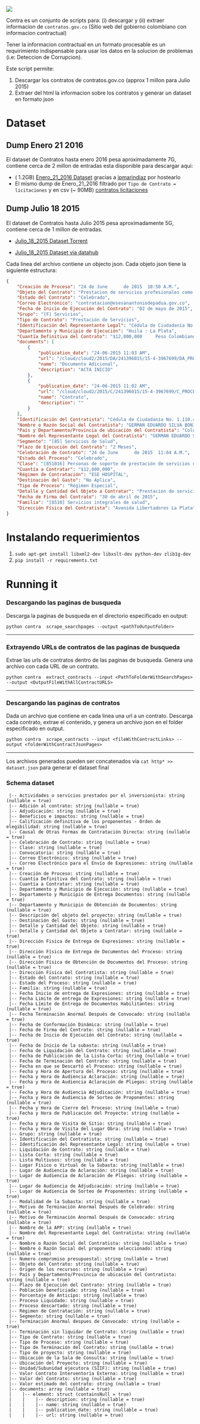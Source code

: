 ![](https://github.com/dav009/contra/blob/master/logo.gif?raw=true)

Contra es un conjunto de scripts para:  (i) descargar y (ii) extraer informacion de `contratos.gov.co` (Sitio web del
gobierno colombiano con informacion contractual)

Tener la informacion contractual en un formato procesable es un requirimiento indispensable para usar los datos en la
solucion de problemas (i.e: Deteccion de Corrupcion).

Este script permite:

1. Descargar los contratos de contratos.gov.co (approx 1 millon para Julio 2015)
2. Extraer del html la informacion sobre los contratos y generar un dataset en formato json

# Dataset

## Dump Enero 21 2016

El dataset de Contratos hasta enero 2016 pesa aproximadamente 7G, contiene cerca de 2 millon de entradas esta disponible
para descargar aqui:

- (
  1.2GB) [Enero_21_2016 Dataset](http://s3.amazonaws.com/rm-open-data/contra/contract-data-january-21-2016-cleaned.tar.gz)
  gracias a [jpmarindiaz](https://github.com/jpmarindiaz) por hostearlo
- El mismo dump de Enero_21_2016 filtrado por `Tipo de Contrato = licitaciones` y en csv (~
  90MB) [contratos licitaciones](http://rm-open-data.s3.amazonaws.com/contra/contratos-licitaciones.csv)

## Dump Julio 18 2015

El dataset de Contratos hasta Julio 2015 pesa aproximadamente 5G, contiene cerca de 1 millon de entradas.

- [Julio_18_2015 Dataset Torrent](https://github.com/dav009/contra/blob/master/datos_json_contratos_gov_co.torrent?raw=true)

- [Julio_18_2015 Dataset via datahub](http://datahub.io/dataset/dataset-datos-contratacion-estatal-colombia)

Cada linea del archivo contiene un objecto json. Cada objeto json tiene la siguiente estructura:

```json
{
    "Creación de Proceso": "24 de June      de 2015  10:50 A.M.",
    "Objeto del Contrato": "Prestacion de servicios profesionales como como medico general, en las condiciones, areas y servicios requeridos",
    "Estado del Contrato": "Celebrado",
    "Correo Electrónico": "contratacion@esesanantoniodepadua.gov.co",
    "Fecha de Inicio de Ejecución del Contrato": "02 de mayo de 2015",
    "Grupo": "[F] Servicios",
    "Tipo de Contrato": "Prestación de Servicios",
    "Identificación del Representante Legal": "Cédula de Ciudadanía No. 1.110.479.226 Ibagué",
    "Departamento y Municipio de Ejecución": "Huila : La Plata",
    "Cuantía Definitiva del Contrato": "$12,000,000     Peso Colombiano",
    "documents": [
        {
            "publication_date": "24-06-2015 11:03 AM",
            "url": "/cloud/cloud2/2015/DA/241396015/15-4-3967699/DA_PROCESO_15-4-3967699_241396015_15194469.pdf",
            "name": "Documento Adicional",
            "description": "ACTA INICIO"
        },
        {
            "publication_date": "24-06-2015 11:02 AM",
            "url": "/cloud/cloud2/2015/C/241396015/15-4-3967699/C_PROCESO_15-4-3967699_241396015_15194424.pdf",
            "name": "Contrato",
            "description": ""
        }
    ],
    "Identificación del Contratista": "Cédula de Ciudadanía No. 1.110.479.226 Ibagué",
    "Nombre o Razón Social del Contratista": "GERMAN EDUARDO SILVA BONILLA",
    "País y Departamento/Provincia de ubicación del Contratista": "Colombia : Huila",
    "Nombre del Representante Legal del Contratista": "GERMAN EDUARDO SILVA BONILLA",
    "Segmento": "[85] Servicios de Salud",
    "Plazo de Ejecución del Contrato": "2 Meses",
    "Celebración de Contrato": "24 de June      de 2015  11:04 A.M.",
    "Estado del Proceso": "Celebrado",
    "Clase": "[851016] Personas de soporte de prestación de servicios de salud",
    "Cuantía a Contratar": "$12,000,000",
    "Régimen de Contratación": "ESE HOSPITAL",
    "Destinación del Gasto": "No Aplica",
    "Tipo de Proceso": "Régimen Especial",
    "Detalle y Cantidad del Objeto a Contratar": "Prestacion de servicios profesionales como como medico general, en las condiciones, areas y servicios requeridos",
    "Fecha de Firma del Contrato": "30 de abril de 2015",
    "Familia": "[8510] Servicios integrales de salud",
    "Dirección Física del Contratista": "Avenida Libertadores La Plata"
}
```

# Instalando requerimientos

1. `sudo apt-get install libxml2-dev libxslt-dev python-dev zlib1g-dev`
2. `pip install -r requirements.txt`

# Running it

### Descargando las paginas de busqueda

Descarga la paginas de busqueda en el directorio especificado en output:

`python contra  scrape_searchpages --output <pathToOutputFolder>`

--------------

### Extrayendo URLs de contratos de las paginas de busqueda

Extrae las urls de contratos dentro de las paginas de busqueda. Genera una archivo con cada URL de un contrato.

`python contra  extract_contracts --input <PathToFolderWithSearchPages> --output <OutputFileWithAllContractURLS>`

--------------

### Descargando las paginas de contratos

Dada un archivo que contiene en cada linea una url a un contrato. Descarga cada contrato, extrae el contenido, y genera
un archivo json en el folder especificado en output.

`python contra  scrape_contracts --input <fileWithContractLinks> --output <folderWithContractJsonPages>`

--------------

Los archivos generados pueden ser concatenados via `cat http* >> dataset.json` para generar el dataset final

### Schema dataset

```
 |-- Actividades o servicios prestados por el inversionista: string (nullable = true)
 |-- Adición al contrato: string (nullable = true)
 |-- Adjudicación: string (nullable = true)
 |-- Beneficios e impactos: string (nullable = true)
 |-- Calificación definitiva de los proponentes - Orden de elegibilidad: string (nullable = true)
 |-- Causal de Otras Formas de Contratación Directa: string (nullable = true)
 |-- Celebración de Contrato: string (nullable = true)
 |-- Clase: string (nullable = true)
 |-- Convocatoria: string (nullable = true)
 |-- Correo Electrónico: string (nullable = true)
 |-- Correo Electrónico para el Envío de Expresiones: string (nullable = true)
 |-- Creación de Proceso: string (nullable = true)
 |-- Cuantía Definitiva del Contrato: string (nullable = true)
 |-- Cuantía a Contratar: string (nullable = true)
 |-- Departamento y Municipio de Ejecución: string (nullable = true)
 |-- Departamento y Municipio de Entrega Documentos: string (nullable = true)
 |-- Departamento y Municipio de Obtención de Documentos: string (nullable = true)
 |-- Descripción del objeto del proyecto: string (nullable = true)
 |-- Destinación del Gasto: string (nullable = true)
 |-- Detalle y Cantidad del Objeto: string (nullable = true)
 |-- Detalle y Cantidad del Objeto a Contratar: string (nullable = true)
 |-- Dirección Fisica de Entrega de Expresiones: string (nullable = true)
 |-- Dirección Física de Entrega de Documentos del Proceso: string (nullable = true)
 |-- Dirección Física de Obtención de Documentos del Proceso: string (nullable = true)
 |-- Dirección Física del Contratista: string (nullable = true)
 |-- Estado del Contrato: string (nullable = true)
 |-- Estado del Proceso: string (nullable = true)
 |-- Familia: string (nullable = true)
 |-- Fecha Inicio de entrega de Expresiones: string (nullable = true)
 |-- Fecha Limite de entrega de Expresiones: string (nullable = true)
 |-- Fecha Límite de Entrega de Documentos Habilitantes: string (nullable = true)
 |-- Fecha Terminación Anormal Después de Convocado: string (nullable = true)
 |-- Fecha de Conformación Dinámica: string (nullable = true)
 |-- Fecha de Firma del Contrato: string (nullable = true)
 |-- Fecha de Inicio de Ejecución del Contrato: string (nullable = true)
 |-- Fecha de Inicio de la subasta: string (nullable = true)
 |-- Fecha de Liquidación del Contrato: string (nullable = true)
 |-- Fecha de Publicación de la Lista Corta: string (nullable = true)
 |-- Fecha de Terminación del Contrato: string (nullable = true)
 |-- Fecha en que se Descartó el Proceso: string (nullable = true)
 |-- Fecha y Hora de Apertura del Proceso: string (nullable = true)
 |-- Fecha y Hora de Audiencia Aclaración: string (nullable = true)
 |-- Fecha y Hora de Audiencia Aclaración de Pliegos: string (nullable = true)
 |-- Fecha y Hora de Audiencia Adjudicación: string (nullable = true)
 |-- Fecha y Hora de Audiencia de Sorteo de Proponentes: string (nullable = true)
 |-- Fecha y Hora de Cierre del Proceso: string (nullable = true)
 |-- Fecha y Hora de Publicación del Proyecto: string (nullable = true)
 |-- Fecha y Hora de Visita de Sitio: string (nullable = true)
 |-- Fecha y Hora de Visita del Lugar Obra: string (nullable = true)
 |-- Grupo: string (nullable = true)
 |-- Identificación del Contratista: string (nullable = true)
 |-- Identificación del Representante Legal: string (nullable = true)
 |-- Liquidación de Contrato: string (nullable = true)
 |-- Lista Corta: string (nullable = true)
 |-- Lista Multiusos: string (nullable = true)
 |-- Lugar Físico o Virtual de la Subasta: string (nullable = true)
 |-- Lugar de Audiencia de Aclaración: string (nullable = true)
 |-- Lugar de Audiencia de Aclaración de Pliegos: string (nullable = true)
 |-- Lugar de Audiencia de Adjudicación: string (nullable = true)
 |-- Lugar de Audiencia de Sorteo de Proponentes: string (nullable = true)
 |-- Modalidad de la Subasta: string (nullable = true)
 |-- Motivo de Terminación Anormal Después de Celebrado: string (nullable = true)
 |-- Motivo de Terminación Anormal Después de Convocado: string (nullable = true)
 |-- Nombre de la APP: string (nullable = true)
 |-- Nombre del Representante Legal del Contratista: string (nullable = true)
 |-- Nombre o Razón Social del Contratista: string (nullable = true)
 |-- Nombre ó Razón Social del proponente seleccionado: string (nullable = true)
 |-- Numero compromiso presupuestal: string (nullable = true)
 |-- Objeto del Contrato: string (nullable = true)
 |-- Origen de los recursos: string (nullable = true)
 |-- País y Departamento/Provincia de ubicación del Contratista: string (nullable = true)
 |-- Plazo de Ejecución del Contrato: string (nullable = true)
 |-- Población beneficiada: string (nullable = true)
 |-- Porcentaje de Anticipo: string (nullable = true)
 |-- Proceso Liquidado: string (nullable = true)
 |-- Proceso descartado: string (nullable = true)
 |-- Régimen de Contratación: string (nullable = true)
 |-- Segmento: string (nullable = true)
 |-- Terminación Anormal despues de Convocado: string (nullable = true)
 |-- Terminación sin liquidar de Contrato: string (nullable = true)
 |-- Tipo de Contrato: string (nullable = true)
 |-- Tipo de Proceso: string (nullable = true)
 |-- Tipo de Terminación del Contrato: string (nullable = true)
 |-- Tipo de proyecto: string (nullable = true)
 |-- Ubicación de la Sala de Consulta: string (nullable = true)
 |-- Ubicación del Proyecto: string (nullable = true)
 |-- Unidad/Subunidad ejecutora (SIIF): string (nullable = true)
 |-- Valor Contrato Interventoría Externa: string (nullable = true)
 |-- Valor del Contrato: string (nullable = true)
 |-- Valor estimado del contrato: string (nullable = true)
 |-- documents: array (nullable = true)
 |    |-- element: struct (containsNull = true)
 |    |    |-- description: string (nullable = true)
 |    |    |-- name: string (nullable = true)
 |    |    |-- publication_date: string (nullable = true)
 |    |    |-- url: string (nullable = true)
```
